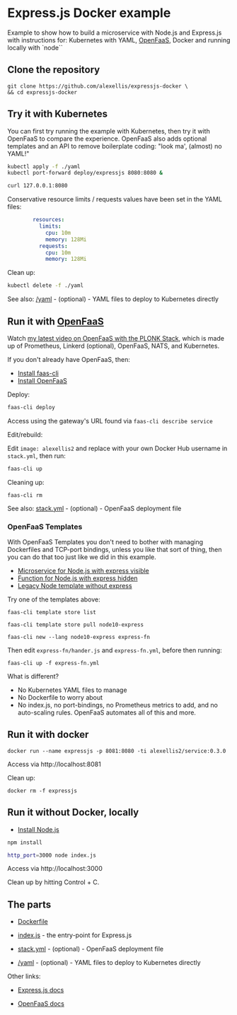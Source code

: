 # Express.js Docker example

Example to show how to build a microservice with Node.js and Express.js with instructions for: Kubernetes with YAML, [OpenFaaS](https://github.com/openfaas/faas), Docker and running locally with `node``

## Clone the repository

```
git clone https://github.com/alexellis/expressjs-docker \
&& cd expressjs-docker
```

## Try it with Kubernetes

You can first try running the example with Kubernetes, then try it with OpenFaaS to compare the experience. OpenFaaS also adds optional templates and an API to remove boilerplate coding: "look ma', (almost) no YAML!"

```sh
kubectl apply -f ./yaml
kubectl port-forward deploy/expressjs 8080:8080 &

curl 127.0.0.1:8080
```

Conservative resource limits / requests values have been set in the YAML files:

```yaml
        resources:
          limits:
            cpu: 10m
            memory: 128Mi
          requests:
            cpu: 10m
            memory: 128Mi
```

Clean up:

```sh
kubectl delete -f ./yaml
```

See also: [/yaml](./yaml) - (optional) - YAML files to deploy to Kubernetes directly

## Run it with [OpenFaaS](https://github.com/openfaas/faas)

Watch [my latest video on OpenFaaS with the PLONK Stack](https://skillsmatter.com/skillscasts/14268-serverless-2-0-get-started-with-the-plonk-stack?utm_medium=social&utm_source=twitter&utm_campaign=bafdbc&utm_content=skillscast), which is made up of Prometheus, Linkerd (optional), OpenFaaS, NATS, and Kubernetes.

If you don't already have OpenFaaS, then:

* [Install faas-cli](https://docs.openfaas.com/cli/install/)
* [Install OpenFaaS](https://docs.openfaas.com/deployment/)

Deploy:

```sh
faas-cli deploy
```

Access using the gateway's URL found via `faas-cli describe service`

Edit/rebuild:

Edit `image: alexellis2` and replace with your own Docker Hub username in `stack.yml`, then run:

```sh
faas-cli up
```

Cleaning up:

```
faas-cli rm
```

See also: [stack.yml](./stack.yml) - (optional) - OpenFaaS deployment file

### OpenFaaS Templates

With OpenFaaS Templates you don't need to bother with managing Dockerfiles and TCP-port bindings, unless you like that sort of thing, then you can do that too just like we did in this example.

* [Microservice for Node.js with express visible](https://github.com/openfaas-incubator/node10-express-service/)
* [Function for Node.js with express hidden](https://github.com/openfaas-incubator/node10-express-service/)
* [Legacy Node template without express](https://github.com/openfaas/templates/tree/master/template/node)

Try one of the templates above:

```
faas-cli template store list

faas-cli template store pull node10-express

faas-cli new --lang node10-express express-fn
```

Then edit `express-fn/hander.js` and `express-fn.yml`, before then running:

```
faas-cli up -f express-fn.yml
```

What is different?

* No Kubernetes YAML files to manage
* No Dockerfile to worry about
* No index.js, no port-bindings, no Prometheus metrics to add, and no auto-scaling rules. OpenFaaS automates all of this and more.

## Run it with docker

```
docker run --name expressjs -p 8081:8080 -ti alexellis2/service:0.3.0
```

Access via http://localhost:8081

Clean up:

```
docker rm -f expressjs
```

## Run it without Docker, locally

* [Install Node.js](https://nodejs.org/en/)

```sh
npm install

http_port=3000 node index.js
```

Access via http://localhost:3000

Clean up by hitting Control + C.

## The parts

* [Dockerfile](./Dockerfile)

* [index.js](./index.js) - the entry-point for Express.js

* [stack.yml](./stack.yml) - (optional) - OpenFaaS deployment file

* [/yaml](./yaml) - (optional) - YAML files to deploy to Kubernetes directly

Other links:

* [Express.js docs](https://expressjs.com)

* [OpenFaaS docs](https://www.openfaas.com/)
